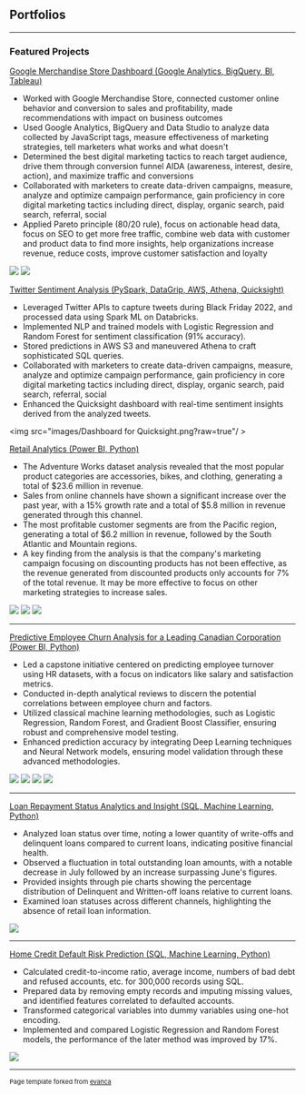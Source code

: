## Portfolios

---

### Featured Projects

[Google Merchandise Store Dashboard (Google Analytics, BigQuery, BI, Tableau)](https://www.linkedin.com/in/arunabho-kanti-som/details/projects/)
- Worked with Google Merchandise Store, connected customer online behavior and conversion to sales and profitability, made recommendations with impact on business outcomes
- Used Google Analytics, BigQuery and Data Studio to analyze data collected by JavaScript tags, measure effectiveness of marketing strategies, tell marketers what works and what doesn't
- Determined the best digital marketing tactics to reach target audience, drive them through conversion funnel AIDA (awareness, interest, desire, action), and maximize traffic and conversions
- Collaborated with marketers to create data-driven campaigns, measure, analyze and optimize campaign performance, gain proficiency in core digital marketing tactics including direct, display, organic search, paid search, referral, social
- Applied Pareto principle (80/20 rule), focus on actionable head data, focus on SEO to get more free traffic, combine web data with customer and product data to find more insights, help organizations increase revenue, reduce costs, improve customer satisfaction and loyalty


<img src="images/Google Analytics 1.png?raw=true"/>
<img src="images/Google Analytic KPI.png?raw=true"/>


[Twitter Sentiment Analysis (PySpark, DataGrip, AWS, Athena, Quicksight)](https://www.linkedin.com/in/arunabho-kanti-som/details/projects/)
- Leveraged Twitter APIs to capture tweets during Black Friday 2022, and processed data using Spark ML on Databricks.
- Implemented NLP and trained models with Logistic Regression and Random Forest for sentiment classification (91% accuracy).
- Stored predictions in AWS S3 and maneuvered Athena to craft sophisticated SQL queries.
- Collaborated with marketers to create data-driven campaigns, measure, analyze and optimize campaign performance, gain proficiency in core digital marketing tactics including direct, display, organic search, paid search, referral, social
- Enhanced the Quicksight dashboard with real-time sentiment insights derived from the analyzed tweets.

  
<img src="images/Dashboard for Quicksight.png?raw=true"/ >


[Retail Analytics (Power BI, Python)](https://www.linkedin.com/in/arunabho-kanti-som/details/projects/)
- The Adventure Works dataset analysis revealed that the most popular product categories are accessories, bikes, and clothing, generating a total of $23.6 million in revenue.
- Sales from online channels have shown a significant increase over the past year, with a 15% growth rate and a total of $5.8 million in revenue generated through this channel.
- The most profitable customer segments are from the Pacific region, generating a total of $6.2 million in revenue, followed by the South Atlantic and Mountain regions.
- A key finding from the analysis is that the company's marketing campaign focusing on discounting products has not been effective, as the revenue generated from discounted products only accounts for 7% of the total revenue. It may be more effective to focus on other marketing strategies to increase sales.

<img src="images/Retail Analytic.png?raw=true"/>
<img src="images/Retail Analytic2.png?raw=true"/>
<img src="images/Retail Analytic1.png?raw=true"/>

---
[Predictive Employee Churn Analysis for a Leading Canadian Corporation (Power BI, Python)](https://www.linkedin.com/in/arunabho-kanti-som/details/projects/)
- Led a capstone initiative centered on predicting employee turnover using HR datasets, with a focus on indicators like salary and satisfaction metrics.
- Conducted in-depth analytical reviews to discern the potential correlations between employee churn and factors.
- Utilized classical machine learning methodologies, such as Logistic Regression, Random Forest, and Gradient Boost Classifier, ensuring robust and comprehensive model testing.
- Enhanced prediction accuracy by integrating Deep Learning techniques and Neural Network models, ensuring model validation through these advanced methodologies.

<img src="images/ec4.png?raw=true"/>
<img src="images/ec2.png?raw=true"/>
<img src="images/ec3.png?raw=true"/>
<img src="images/employee1.png?raw=true"/>

---
[Loan Repayment Status Analytics and Insight (SQL, Machine Learning, Python)](https://www.linkedin.com/in/arunabho-kanti-som/details/projects/)
-	Analyzed loan status over time, noting a lower quantity of write-offs and delinquent loans compared to current loans, indicating positive financial health.
-	Observed a fluctuation in total outstanding loan amounts, with a notable decrease in July followed by an increase surpassing June's figures.
-	Provided insights through pie charts showing the percentage distribution of Delinquent and Written-off loans relative to current loans.
-	Examined loan statuses across different channels, highlighting the absence of retail loan information.
<img src="images/Loan Data.png?raw=true"/>

---
[Home Credit Default Risk Prediction (SQL, Machine Learning, Python)](https://www.linkedin.com/in/arunabho-kanti-som/details/projects/)
-	Calculated credit-to-income ratio, average income, numbers of bad debt and refused accounts, etc. for 300,000 records using SQL.
-	Prepared data by removing empty records and imputing missing values, and identified features correlated to defaulted accounts.
-	Transformed categorical variables into dummy variables using one-hot encoding.
-	Implemented and compared Logistic Regression and Random Forest models, the performance of the later method was improved by 17%.
<img src="images/Random Forest AOC.png?raw=true"/>






---
<p style="font-size:11px">Page template forked from <a href="https://github.com/evanca/quick-portfolio">evanca</a></p>
<!-- Remove above link if you don't want to attibute -->
